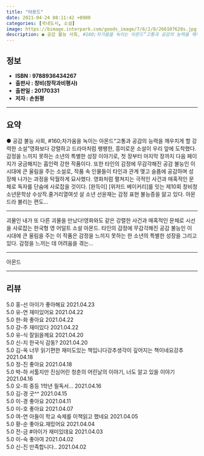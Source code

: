 ```yaml
---
title: "아몬드"
date: 2021-04-24 08:11:42 +0900
categories: [국내도서, 소설]
image: https://bimage.interpark.com/goods_image/7/6/2/8/266107628s.jpg
description: ● 공감 불능 사회, #160;차가움을 녹이는 아몬드“고통과 공감의 능력을 깨우치게 할 강력한 소설”영화보다 강렬하고 드라마처럼 팽팽한, 흥미로운 소설이 우리 앞에 도착했다. 감정을 느끼지 못하는 소년의 특별한 성장 이야기로, 첫 장부터 마지막 장까지 다음 페이지가 궁금해지는 흡인력
---
```


## **정보**

- **ISBN : 9788936434267**
- **출판사 : 창비(창작과비평사)**
- **출판일 : 20170331**
- **저자 : 손원평**

------



## **요약**

●  공감 불능 사회, #160;차가움을 녹이는 아몬드“고통과 공감의 능력을 깨우치게 할 강력한 소설”영화보다 강렬하고 드라마처럼 팽팽한, 흥미로운 소설이 우리 앞에 도착했다. 감정을 느끼지 못하는 소년의 특별한 성장 이야기로, 첫 장부터 마지막 장까지 다음 페이지가 궁금해지는 흡인력 강한 작품이다. 또한 타인의 감정에 무감각해진 공감 불능인 이 시대에 큰 울림을 주는 소설로, 작품 속 인물들이 타인과 관계 맺고 슬픔에 공감하며 성장해 나가는 과정을 탁월하게 묘사했다. 영화처럼 펼쳐지는 극적인 사건과 매혹적인 문체로 독자를 단숨에 사로잡을 것이다. [완득이] [위저드 베이커리]를 잇는 제10회 창비청소년문학상 수상작.줄거리열여섯 살 소년 선윤재는 감정 표현 불능증을 앓고 있다. 아몬드라 불리는 편도...

------

괴물인 내가 또 다른 괴물을 만났다!영화와도 같은 강렬한 사건과 매혹적인 문체로 시선을 사로잡는 한국형 영 어덜트 소설 아몬드. 타인의 감정에 무감각해진 공감 불능인 이 시대에 큰 울림을 주는 이 작품은 감정을 느끼지 못하는 한 소년의 특별한 성장을 그리고 있다. 감정을 느끼는 데 어려움을 겪는... 

------


아몬드 

------


## **리뷰** 

5.0 홍-선 아이가 좋아해요 2021.04.23 <br/>5.0 유-연 재미있어요 2021.04.22 <br/>5.0 한-화 좋아요 2021.04.22 <br/>5.0 강-주 재미있다 2021.04.22 <br/>5.0 유-식 잘읽을께요 2021.04.20 <br/>5.0 신-지 한국식 감동? 2021.04.20 <br/>5.0 김-옥 너무 읽기편한 재미도있는 책입니다강추생각이 깊어지는 책이네요강추 2021.04.18 <br/>5.0 정-진 좋아요 2021.04.18 <br/>5.0 박-하 서툴지만 진심어린 청춘의 어린날의 이야기, 너도 알고 있을 이야기 2021.04.16 <br/>5.0 오-희 중등 1학년 필독서...   2021.04.16 <br/>5.0 김-경 굿^^ 2021.04.15 <br/>5.0 이-경 좋아요 2021.04.11 <br/>5.0 이-호 좋아요 2021.04.07 <br/>5.0 여-연 아들이 학교 숙제를 이책읽고 했네요 2021.04.05 <br/>5.0 황-순 좋아요.재밌어요 2021.04.04 <br/>5.0 전-금 #아이가 재미있데요 2021.04.03 <br/>5.0 이-숙 좋아여 2021.04.02 <br/>5.0 신-진 만족합니다.. 2021.04.02 <br/>